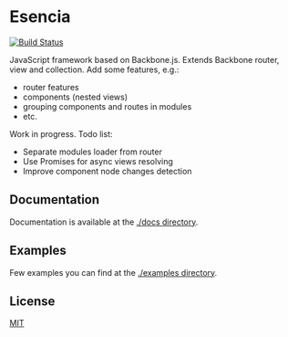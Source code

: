 # Esencia

[![Build Status](https://travis-ci.org/2do2go/esencia.svg?branch=v1.0)](https://travis-ci.org/2do2go/esencia)

JavaScript framework based on Backbone.js. Extends Backbone router, view and collection. Add some features, e.g.:

* router features
* components (nested views)
* grouping components and routes in modules
* etc.

Work in progress. Todo list:

* Separate modules loader from router
* Use Promises for async views resolving
* Improve component node changes detection

## Documentation

Documentation is available at the [./docs directory](./docs).

## Examples

Few examples you can find at the [./examples directory](./examples).

## License

[MIT](./LICENSE)
